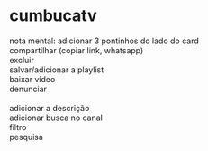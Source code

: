 # cumbucatv
nota mental: adicionar 3 pontinhos do lado do card <br>
compartilhar (copiar link, whatsapp)<br>
excluir<br>
salvar/adicionar a playlist<br>
baixar vídeo<br>
denunciar<br>
<br>
adicionar a descrição<br>
adicionar busca no canal<br>
filtro<br>
pesquisa<br>
